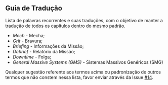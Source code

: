 ## Guia de Tradução

Lista de palavras recorrentes e suas traduções, com o objetivo de manter a tradução de todos os capítulos dentro do mesmo padrão.

+ *Mech* - Mecha;
+ *Grit* - Bravura;
+ *Briefing* - Informações da Missão;
+ *Debrief* - Relatório da Missão;
+ *Downtime* - Folga;
+ *General Massive Systems (GMS)* - Sistemas Massivos Genéricos (SMG)

 Qualquer sugestão referente aos termos acima ou padronização de outros termos que não constem nessa lista, favor enviar através da Issue [#14](https://github.com/LucasGSeabra/Lancer-RPG/issues/14).
